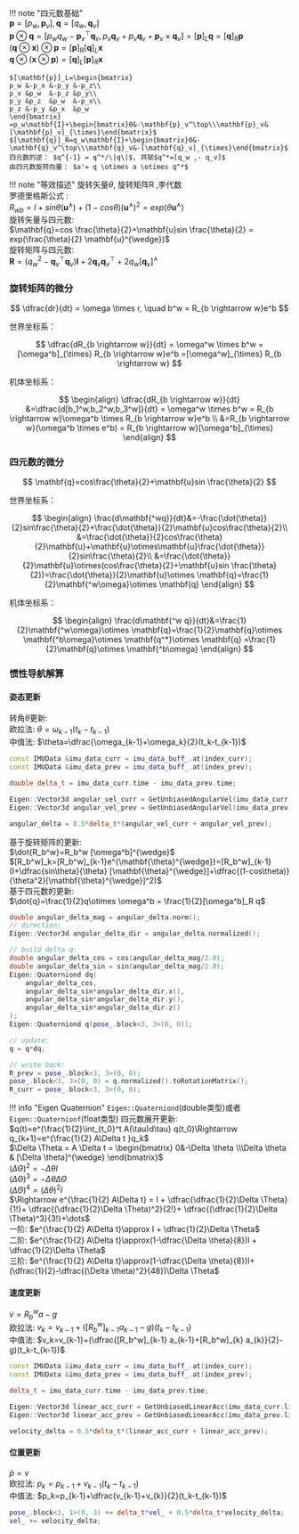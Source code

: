 
!!! note "四元数基础"  
    $\mathbf{p}=[p_w,\mathbf{p}_v], \mathbf{q}=[q_w,\mathbf{q}_v]$  
    $\mathbf{p}\otimes \mathbf{q} = [p_wq_w-\mathbf{p}_v^\top\mathbf{q}_v,p_v\mathbf{q}_v+p_v\mathbf{q}_v+\mathbf{p}_v \times \mathbf{q}_v]=[\mathbf{p}]_L\mathbf{q}=[\mathbf{q}]_R\mathbf{p}$  
    $(\mathbf{q}\otimes \mathbf{x}) \otimes \mathbf{p} = [\mathbf{p}]_R[\mathbf{q}]_L\mathbf{x}$      
    $\mathbf{q}\otimes (\mathbf{x} \otimes \mathbf{p}) = [\mathbf{q}]_L[\mathbf{p}]_R\mathbf{x}$ 

    $[\mathbf{p}]_L=\begin{bmatrix}
    p_w &-p_x &-p_y &-p_z\\
    p_x &p_w  &-p_z &p_y\\
    p_y &p_z  &p_w  &-p_x\\
    p_z &-p_y &p_x  &p_w
    \end{bmatrix}
    =p_w\mathbf{I}+\begin{bmatrix}0&-\mathbf{p}_v^\top\\\mathbf{p}_v&[\mathbf{p}_v]_{\times}\end{bmatrix}$  
    $[\mathbf{q}]_R=q_w\mathbf{I}+\begin{bmatrix}0&-\mathbf{q}_v^\top\\\mathbf{q}_v&-[\mathbf{q}_v]_{\times}\end{bmatrix}$  
    四元数的逆： $q^{-1} = q^*/\|q\|$, 共轭$q^*=[q_w ,- q_v]$  
    由四元数旋转向量： $a'= q \otimes a \otimes q^*$


!!! note "等效描述"
    旋转矢量$\theta$, 旋转矩阵R  ,李代数  
    罗德里格斯公式 :  
    $R_{wb}=I+sin \theta(\mathbf{u}^{\wedge})+(1-cos \theta)(\mathbf{u}^{\wedge})^2 = exp(\theta \mathbf{u}^{\wedge})$  
    旋转矢量与四元数:  
    $\mathbf{q}=cos \frac{\theta}{2}+\mathbf{u}sin \frac{\theta}{2} = exp(\frac{\theta}{2} \mathbf{u}^{\wedge})$  
    旋转矩阵与四元数:  
    $\mathbf{R}=(q_w^2-\mathbf{q}_v^\top\mathbf{q}_v)\mathbf{I}+2\mathbf{q}_v\mathbf{q}_v^\top+2q_w[\mathbf{q}_v]^{\wedge}$

### **旋转矩阵的微分**

$$
\dfrac{dr}{dt} = \omega \times r, \quad b^w = R_{b \rightarrow w}e^b
$$

世界坐标系： 

$$
\dfrac{dR_{b \rightarrow w}}{dt} =
\omega^w \times b^w = [\omega^b]_{\times} R_{b \rightarrow w}e^b =[\omega^w]_{\times} R_{b \rightarrow w}
$$

机体坐标系： 

$$
\begin{align}
\dfrac{dR_{b \rightarrow w}}{dt} &=\dfrac{d[b_1^w,b_2^w,b_3^w]}{dt} =
\omega^w \times b^w = R_{b \rightarrow w}\omega^b \times R_{b \rightarrow w}e^b \\
&=R_{b \rightarrow w}(\omega^b \times e^b) = R_{b \rightarrow w}[\omega^b]_{\times}
\end{align}
$$


### **四元数的微分**

$$
\mathbf{q}=cos\frac{\theta}{2}+\mathbf{u}sin \frac{\theta}{2}
$$

世界坐标系：

$$
\begin{align}
    \frac{d\mathbf{^wq}}{dt}&=-\frac{\dot{\theta}}{2}sin\frac{\theta}{2}+\frac{\dot{\theta}}{2}\mathbf{u}cos\frac{\theta}{2}\\
    &=\frac{\dot{\theta}}{2}cos\frac{\theta}{2}\mathbf{u}+\mathbf{u}\otimes\mathbf{u}\frac{\dot{\theta}}{2}sin\frac{\theta}{2}\\
    &=\frac{\dot{\theta}}{2}\mathbf{u}\otimes(cos\frac{\theta}{2}+\mathbf{u}sin \frac{\theta}{2})=\frac{\dot{\theta}}{2}\mathbf{u}\otimes \mathbf{q}=\frac{1}{2}\mathbf{^w\omega}\otimes \mathbf{q}
\end{align}
$$

机体坐标系：

$$
\begin{align}
    \frac{d\mathbf{^w q}}{dt}&=\frac{1}{2}\mathbf{^w\omega}\otimes \mathbf{q}=\frac{1}{2}\mathbf{q}\otimes \mathbf{^b\omega}\otimes \mathbf{q^*}\otimes \mathbf{q} =\frac{1}{2}\mathbf{q}\otimes \mathbf{^b\omega}
\end{align}
$$

### 惯性导航解算
#### 姿态更新
转角$\theta$更新:  
欧拉法: $\theta=\omega_{k-1}(t_k-t_{k-1})$    
中值法: $\theta=\dfrac{\omega_{k-1}+\omega_k}{2}(t_k-t_{k-1})$
```C++ title="中值法更新转角"
const IMUData &imu_data_curr = imu_data_buff_.at(index_curr);
const IMUData &imu_data_prev = imu_data_buff_.at(index_prev);

double delta_t = imu_data_curr.time - imu_data_prev.time;

Eigen::Vector3d angular_vel_curr = GetUnbiasedAngularVel(imu_data_curr.angular_velocity);
Eigen::Vector3d angular_vel_prev = GetUnbiasedAngularVel(imu_data_prev.angular_velocity);

angular_delta = 0.5*delta_t*(angular_vel_curr + angular_vel_prev);
```
基于旋转矩阵的更新:  
$\dot{R_b^w}=R_b^w [\omega^b]^{\wedge}$    
$[R_b^w]_k=[R_b^w]_{k-1}e^{\mathbf{\theta}^{\wedge}}=[R_b^w]_{k-1}(I+\dfrac{sin\theta}{\theta} [\mathbf{\theta}^{\wedge}]+\dfrac{(1-cos\theta)}{\theta^2}[\mathbf{\theta}^{\wedge}]^2)$  
基于四元数的更新:  
  $\dot{q}=\frac{1}{2}q\otimes \omega^b = \frac{1}{2}[\omega^b]_R q$  

```C++ title="四元数更新"
double angular_delta_mag = angular_delta.norm();
// direction:
Eigen::Vector3d angular_delta_dir = angular_delta.normalized();

// build delta q:
double angular_delta_cos = cos(angular_delta_mag/2.0);
double angular_delta_sin = sin(angular_delta_mag/2.0);
Eigen::Quaterniond dq(
    angular_delta_cos, 
    angular_delta_sin*angular_delta_dir.x(), 
    angular_delta_sin*angular_delta_dir.y(), 
    angular_delta_sin*angular_delta_dir.z()
);
Eigen::Quaterniond q(pose_.block<3, 3>(0, 0));

// update:
q = q*dq;

// write back:
R_prev = pose_.block<3, 3>(0, 0);
pose_.block<3, 3>(0, 0) = q.normalized().toRotationMatrix();
R_curr = pose_.block<3, 3>(0, 0);
```
!!! info "Eigen Quaternion"
    `Eigen::Quaterniond`(double类型)或者`Eigen::Quaternionf`(float类型)
四元数展开更新:  
$q(t)=e^{\frac{1}{2}\int_{t_0}^t A(\tau)d\tau} q(t_0)\Rightarrow 
q_{k+1}=e^{\frac{1}{2} A\Delta t }q_k$  
$\Delta \Theta = A \Delta t = \begin{bmatrix} 0&-\Delta \theta \\\Delta \theta & [\Delta \theta]^{\wedge} \end{bmatrix}$  
$(\Delta \Theta)^2=-\Delta \theta I$  
$(\Delta \Theta)^3=-\Delta \theta \Delta \Theta$  
$(\Delta \Theta)^4=(\Delta \theta)^2 I$  
$\Rightarrow e^{\frac{1}{2} A\Delta t} = I + \dfrac{\dfrac{1}{2}\Delta \Theta}{1!}+ \dfrac{(\dfrac{1}{2}\Delta \Theta)^2}{2!}+ \dfrac{(\dfrac{1}{2}\Delta \Theta)^3}{3!}+\dots$  
一阶: $e^{\frac{1}{2} A\Delta t}\approx I + \dfrac{1}{2}\Delta \Theta$  
二阶: $e^{\frac{1}{2} A\Delta t}\approx(1-\dfrac{\Delta \theta}{8})I + \dfrac{1}{2}\Delta \Theta$  
三阶: $e^{\frac{1}{2} A\Delta t}\approx(1-\dfrac{\Delta \theta}{8})I+ (\dfrac{1}{2}-\dfrac{(\Delta \theta)^2}{48})\Delta \Theta$

#### 速度更新
  $\dot{v}=R_b^w a -g$  
  欧拉法: $v_k=v_{k-1}+([R_b^w]_{k-1} a_{k-1}-g)(t_k-t_{k-1})$   
  中值法: $v_k=v_{k-1}+(\dfrac{[R_b^w]_{k-1} a_{k-1}+[R_b^w]_{k} a_{k}}{2}-g)(t_k-t_{k-1})$

```C++ title="速度更新"
const IMUData &imu_data_curr = imu_data_buff_.at(index_curr);
const IMUData &imu_data_prev = imu_data_buff_.at(index_prev);

delta_t = imu_data_curr.time - imu_data_prev.time;

Eigen::Vector3d linear_acc_curr = GetUnbiasedLinearAcc(imu_data_curr.linear_acceleration, R_curr);
Eigen::Vector3d linear_acc_prev = GetUnbiasedLinearAcc(imu_data_prev.linear_acceleration, R_prev);

velocity_delta = 0.5*delta_t*(linear_acc_curr + linear_acc_prev);
```
#### 位置更新
  $\dot{p}=v$  
  欧拉法: $p_k=p_{k-1}+v_{k-1}(t_k-t_{k-1})$    
  中值法: $p_k=p_{k-1}+\dfrac{v_{k-1}+v_{k}}{2}(t_k-t_{k-1})$
```C++ title="位置更新"
pose_.block<3, 1>(0, 3) += delta_t*vel_ + 0.5*delta_t*velocity_delta;
vel_ += velocity_delta;
```